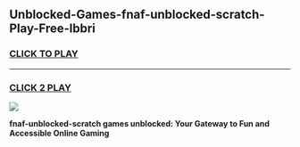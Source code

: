 
## Unblocked-Games-fnaf-unblocked-scratch-Play-Free-lbbri
<h3>
<a href="https://premium76.site?title=fnaf-unblocked-scratch&ref=18A1">CLICK TO PLAY</a></h3>
<hr>

<h3>
<a href="https://premium76.site?title=fnaf-unblocked-scratch&ref=18A1">CLICK 2 PLAY</a>
  
</h3>

<a href="https://premium76.site?title=fnaf-unblocked-scratch&ref=18A1"><img src="https://clearcache.store/games.png"></a>


**fnaf-unblocked-scratch games unblocked: Your Gateway to Fun and Accessible Online Gaming**
